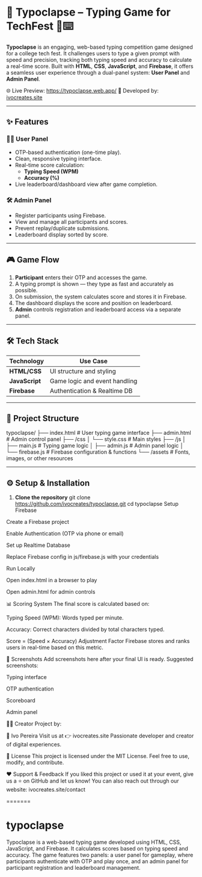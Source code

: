 # 🚀 Typoclapse – Typing Game for TechFest 🧠⌨️

**Typoclapse** is an engaging, web-based typing competition game designed for a college tech fest. It challenges users to type a given prompt with speed and precision, tracking both typing speed and accuracy to calculate a real-time score. Built with **HTML**, **CSS**, **JavaScript**, and **Firebase**, it offers a seamless user experience through a dual-panel system: **User Panel** and **Admin Panel**.

🌐 Live Preview: https://typoclapse.web.app/ 
🎨 Developed by: [ivocreates.site](https://ivocreates.site)

---


## ✨ Features

### 🧑‍💻 User Panel
- OTP-based authentication (one-time play).
- Clean, responsive typing interface.
- Real-time score calculation:
  - **Typing Speed (WPM)**
  - **Accuracy (%)**
- Live leaderboard/dashboard view after game completion.

### 🛠️ Admin Panel
- Register participants using Firebase.
- View and manage all participants and scores.
- Prevent replay/duplicate submissions.
- Leaderboard display sorted by score.

---

## 🎮 Game Flow

1. **Participant** enters their OTP and accesses the game.
2. A typing prompt is shown — they type as fast and accurately as possible.
3. On submission, the system calculates score and stores it in Firebase.
4. The dashboard displays the score and position on leaderboard.
5. **Admin** controls registration and leaderboard access via a separate panel.

---

## 🛠️ Tech Stack

| Technology     | Use Case                      |
|----------------|-------------------------------|
| **HTML/CSS**   | UI structure and styling      |
| **JavaScript** | Game logic and event handling |
| **Firebase**   | Authentication & Realtime DB  |

---

## 📁 Project Structure

typoclapse/ 
├── index.html # User typing game interface 
├── admin.html # Admin control panel 
├── /css 
│ └── style.css # Main styles 
├── /js 
│ ├── main.js # Typing game logic │
├── admin.js # Admin panel logic 
│ └── firebase.js # Firebase configuration & functions 
└── /assets # Fonts, images, or other resources



---

## ⚙️ Setup & Installation

1. **Clone the repository**
   git clone https://github.com/ivocreates/typoclapse.git
   cd typoclapse
Setup Firebase

Create a Firebase project

Enable Authentication (OTP via phone or email)

Set up Realtime Database

Replace Firebase config in js/firebase.js with your credentials

Run Locally

Open index.html in a browser to play

Open admin.html for admin controls

📊 Scoring System
The final score is calculated based on:

Typing Speed (WPM): Words typed per minute.

Accuracy: Correct characters divided by total characters typed.

Score = (Speed × Accuracy) Adjustment Factor
Firebase stores and ranks users in real-time based on this metric.

📸 Screenshots
Add screenshots here after your final UI is ready. Suggested screenshots:

Typing interface

OTP authentication

Scoreboard

Admin panel

👨‍💻 Creator
Project by:

🔸 Ivo Pereira
Visit us at 👉 ivocreates.site
Passionate developer and creator of digital experiences.

📝 License
This project is licensed under the MIT License.
Feel free to use, modify, and contribute.

❤️ Support & Feedback
If you liked this project or used it at your event, give us a ⭐ on GitHub and let us know!
You can also reach out through our website: ivocreates.site/contact









=======
# typoclapse
Typoclapse is a web-based typing game developed using HTML, CSS, JavaScript, and Firebase. It calculates scores based on typing speed and accuracy. The game features two panels: a user panel for gameplay, where participants authenticate with OTP and play once, and an admin panel for participant registration and leaderboard management.

